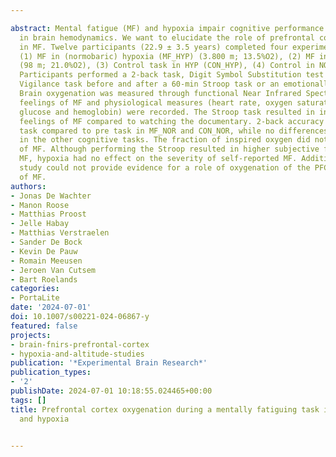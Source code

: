 ---
abstract: Mental fatigue (MF) and hypoxia impair cognitive performance through changes
  in brain hemodynamics. We want to elucidate the role of prefrontal cortex (PFC)-oxygenation
  in MF. Twelve participants (22.9 ± 3.5 years) completed four experimental trials,
  (1) MF in (normobaric) hypoxia (MF_HYP) (3.800 m; 13.5%O2), (2) MF in normoxia (MF_NOR)
  (98 m; 21.0%O2), (3) Control task in HYP (CON_HYP), (4) Control in NOR (CON_NOR).
  Participants performed a 2-back task, Digit Symbol Substitution test and Psychomotor
  Vigilance task before and after a 60-min Stroop task or an emotionally neutral documentary.
  Brain oxygenation was measured through functional Near Infrared Spectroscopy. Subjective
  feelings of MF and physiological measures (heart rate, oxygen saturation, blood
  glucose and hemoglobin) were recorded. The Stroop task resulted in increased subjective
  feelings of MF compared to watching the documentary. 2-back accuracy was lower post
  task compared to pre task in MF_NOR and CON_NOR, while no differences were found
  in the other cognitive tasks. The fraction of inspired oxygen did not impact feelings
  of MF. Although performing the Stroop resulted in higher subjective feelings of
  MF, hypoxia had no effect on the severity of self-reported MF. Additionally, this
  study could not provide evidence for a role of oxygenation of the PFC in the build-up
  of MF.
authors:
- Jonas De Wachter
- Manon Roose
- Matthias Proost
- Jelle Habay
- Matthias Verstraelen
- Sander De Bock
- Kevin De Pauw
- Romain Meeusen
- Jeroen Van Cutsem
- Bart Roelands
categories:
- PortaLite
date: '2024-07-01'
doi: 10.1007/s00221-024-06867-y
featured: false
projects:
- brain-fnirs-prefrontal-cortex
- hypoxia-and-altitude-studies
publication: '*Experimental Brain Research*'
publication_types:
- '2'
publishDate: 2024-07-01 10:18:55.024465+00:00
tags: []
title: Prefrontal cortex oxygenation during a mentally fatiguing task in normoxia
  and hypoxia

---
